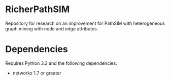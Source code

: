 RicherPathSIM
=============

Repository for research on an improvement for PathSIM with heterogeneous graph mining with node and edge attributes.

Dependencies
=============

Requires Python 3.2 and the following dependencies:
  * networkx 1.7 or greater